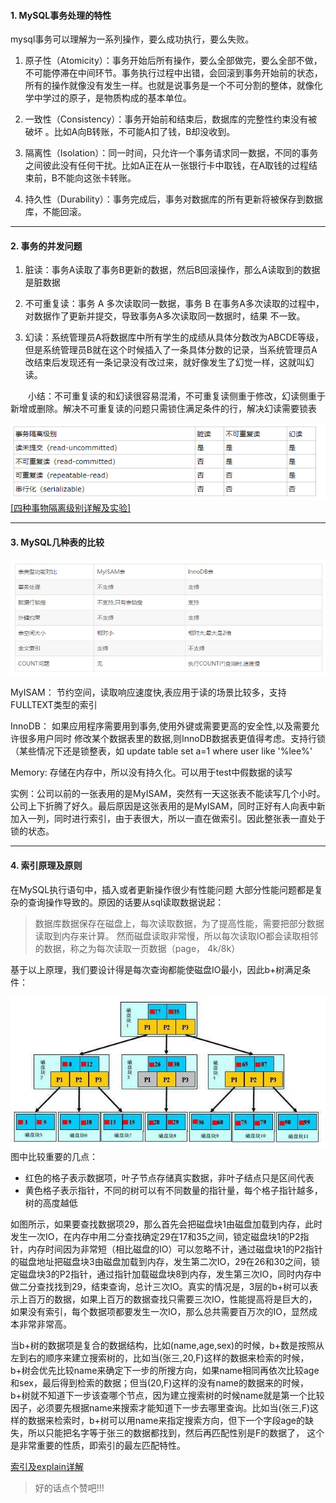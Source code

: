 #### 1. MySQL事务处理的特性
mysql事务可以理解为一系列操作，要么成功执行，要么失败。
1. 原子性（Atomicity）：事务开始后所有操作，要么全部做完，要么全部不做，不可能停滞在中间环节。事务执行过程中出错，会回滚到事务开始前的状态，所有的操作就像没有发生一样。也就是说事务是一个不可分割的整体，就像化学中学过的原子，是物质构成的基本单位。

2. 一致性（Consistency）：事务开始前和结束后，数据库的完整性约束没有被破坏 。比如A向B转账，不可能A扣了钱，B却没收到。

3. 隔离性（Isolation）：同一时间，只允许一个事务请求同一数据，不同的事务之间彼此没有任何干扰。比如A正在从一张银行卡中取钱，在A取钱的过程结束前，B不能向这张卡转账。

4. 持久性（Durability）：事务完成后，事务对数据库的所有更新将被保存到数据库，不能回滚。


----------


#### 2. 事务的并发问题

1. 脏读：事务A读取了事务B更新的数据，然后B回滚操作，那么A读取到的数据是脏数据

2. 不可重复读：事务 A 多次读取同一数据，事务 B 在事务A多次读取的过程中，对数据作了更新并提交，导致事务A多次读取同一数据时，结果 不一致。

3. 幻读：系统管理员A将数据库中所有学生的成绩从具体分数改为ABCDE等级，但是系统管理员B就在这个时候插入了一条具体分数的记录，当系统管理员A改结束后发现还有一条记录没有改过来，就好像发生了幻觉一样，这就叫幻读。

　　小结：不可重复读的和幻读很容易混淆，不可重复读侧重于修改，幻读侧重于新增或删除。解决不可重复读的问题只需锁住满足条件的行，解决幻读需要锁表


![clipboard.png](images/隔离级别.png)
[\[四种事物隔离级别详解及实验\]][1]


----------


#### 3. MySQL几种表的比较

![clipboard.png](images/tableCompare.png)

MyISAM： 节约空间，读取响应速度快,表应用于读的场景比较多，支持FULLTEXT类型的索引

InnoDB： 如果应用程序需要用到事务,使用外键或需要更高的安全性,以及需要允许很多用户同时        修改某个数据表里的数据,则InnoDB数据表更值得考虑。支持行锁（某些情况下还是锁整表，如 update table set a=1 where user like '%lee%'

Memory: 存储在内存中，所以没有持久化。可以用于test中假数据的读写

实例：公司以前的一张表用的是MyISAM，突然有一天这张表不能读写几个小时。公司上下折腾了好久。最后原因是这张表用的是MyISAM，同时正好有人向表中新加入一列，同时进行索引，由于表很大，所以一直在做索引。因此整张表一直处于锁的状态。

----------


#### 4. 索引原理及原则
在MySQL执行语句中，插入或者更新操作很少有性能问题
大部分性能问题都是复杂的查询操作导致的。原因的话要从sql读取数据说起：
> 数据库数据保存在磁盘上，每次读取数据，为了提高性能，需要把部分数据读取到内存来计算。
> 然而磁盘读取非常慢，所以每次读取IO都会读取相邻的数据，称之为每次读取一页数据（page， 4k/8k）

基于以上原理，我们要设计得是每次查询都能使磁盘IO最小，因此b+树满足条件：

![clipboard.png](images/BPlusTree.png)
图中比较重要的几点：
* 红色的格子表示数据项，叶子节点存储真实数据，非叶子结点只是区间代表
* 黄色格子表示指针，不同的树可以有不同数量的指针量，每个格子指针越多，树的高度越低

如图所示，如果要查找数据项29，那么首先会把磁盘块1由磁盘加载到内存，此时发生一次IO，在内存中用二分查找确定29在17和35之间，锁定磁盘块1的P2指针，内存时间因为非常短（相比磁盘的IO）可以忽略不计，通过磁盘块1的P2指针的磁盘地址把磁盘块3由磁盘加载到内存，发生第二次IO，29在26和30之间，锁定磁盘块3的P2指针，通过指针加载磁盘块8到内存，发生第三次IO，同时内存中做二分查找找到29，结束查询，总计三次IO。真实的情况是，3层的b+树可以表示上百万的数据，如果上百万的数据查找只需要三次IO，性能提高将是巨大的，如果没有索引，每个数据项都要发生一次IO，那么总共需要百万次的IO，显然成本非常非常高。

当b+树的数据项是复合的数据结构，比如(name,age,sex)的时候，b+数是按照从左到右的顺序来建立搜索树的，比如当(张三,20,F)这样的数据来检索的时候，b+树会优先比较name来确定下一步的所搜方向，如果name相同再依次比较age和sex，最后得到检索的数据；但当(20,F)这样的没有name的数据来的时候，b+树就不知道下一步该查哪个节点，因为建立搜索树的时候name就是第一个比较因子，必须要先根据name来搜索才能知道下一步去哪里查询。比如当(张三,F)这样的数据来检索时，b+树可以用name来指定搜索方向，但下一个字段age的缺失，所以只能把名字等于张三的数据都找到，然后再匹配性别是F的数据了， 这个是非常重要的性质，即索引的最左匹配特性。

[索引及explain详解][2]
>  好的话点个赞吧!!!


  [1]: https://www.cnblogs.com/huanongying/p/7021555.html
  [2]: https://tech.meituan.com/mysql-index.html